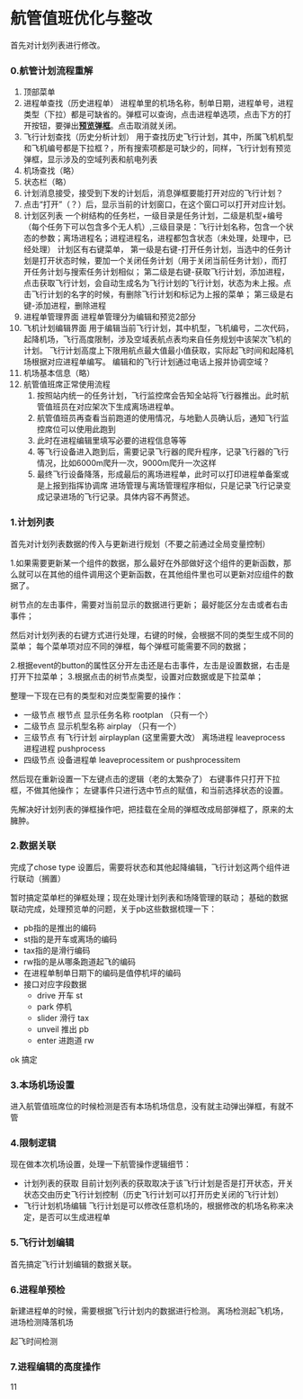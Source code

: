 # 航管值班优化与整改

首先对计划列表进行修改。

### 0.航管计划流程重解

1. 顶部菜单
2. 进程单查找（历史进程单）
   进程单里的机场名称，制单日期，进程单号，进程类型（下拉）都是可缺省的。弹框可以查询，点击进程单选项，点击下方的打开按钮，要弹出<u>**预览弹框**</u>。点击取消就关闭。
3. 飞行计划查找（历史分析计划）
   用于查找历史飞行计划，其中，所属飞机机型和飞机编号都是下拉框？，所有搜索项都是可缺少的，同样，飞行计划有预览弹框，显示涉及的空域列表和航电列表
4. 机场查找（略）
5. 状态栏（略）
6. 计划消息接受，接受到下发的计划后，消息弹框要能打开对应的飞行计划？
7. 点击“打开”（？）后，显示当前的计划窗口，在这个窗口可以打开对应计划。
8. 计划区列表
   一个树结构的任务栏，一级目录是任务计划，二级是机型+编号（每个任务下可以包含多个无人机）,三级目录是：飞行计划名称，包含一个状态的参数；离场进程名；进程进程名，进程都包含状态（未处理，处理中，已经处理）
   计划区有右键菜单，
   第一级是右键-打开任务计划，当选中的任务计划是打开状态时候，要加一个关闭任务计划（用于关闭当前任务计划），而打开任务计划与搜索任务计划相似；
   第二级是右键-获取飞行计划，添加进程，点击获取飞行计划，会自动生成名为飞行计划的飞行计划，状态为未上报。点击飞行计划的名字的时候，有删除飞行计划和标记为上报的菜单；
   第三级是右键-添加进程，删除进程
9. 进程单管理界面
    进程单管理分为编辑和预览2部分
10. 飞机计划编辑界面
    用于编辑当前飞行计划，其中机型，飞机编号，二次代码，起降机场，飞行高度限制，涉及空域表航点表均来自任务规划中该架次飞机的计划。
    飞行计划高度上下限用航点最大值最小值获取，实际起飞时间和起降机场根据对应进程单编写。
    编辑和的飞行计划通过电话上报并协调空域？
11. 机场基本信息（略）
12. 航管值班席正常使用流程
    1. 按照站内统一的任务计划，飞行监控席会告知全站将飞行器推出。此时航管值班员在对应架次下生成离场进程单。
    2. 航管值班员再查看当前跑道的使用情况，与地勤人员确认后，通知飞行监控席位可以使用此跑到
    3. 此时在进程编辑里填写必要的进程信息等等
    4. 等飞行设备进入跑到后，需要记录飞行器的爬升程序，记录飞行器的飞行情况，比如6000m爬升一次，9000m爬升一次这样
    5. 最终飞行设备降落，形成最后的离场进程单，此时可以打印进程单备案或是上报到指挥协调席
    进场管理与离场管理程序相似，只是记录飞行记录变成记录进场的飞行记录。具体内容不再赘述。

### 1.计划列表

首先对计划列表数据的传入与更新进行规划（不要之前通过全局变量控制）

1.如果需要更新某一个组件的数据，那么最好在外部做好这个组件的更新函数，那么就可以在其他的组件调用这个更新函数，在其他组件里也可以更新对应组件的数据了。

树节点的左击事件，需要对当前显示的数据进行更新；
最好能区分左击或者右击事件；

然后对计划列表的右键方式进行处理，右键的时候，会根据不同的类型生成不同的菜单；
每个菜单项对应不同的弹框，每个弹框可能需要不同的数据；

2.根据event的button的属性区分开左击还是右击事件，左击是设置数据，右击是打开下拉菜单；
3.根据点击的树节点类型，设置对应数据或是下拉菜单；

整理一下现在已有的类型和对应类型需要的操作：
- 一级节点 根节点 显示任务名称 rootplan （只有一个）
- 二级节点 显示机型名称 airplay （只有一个）
- 三级节点
  有飞行计划 airplayplan (这里需要大改）
  离场进程 leaveprocess
  进程进程 pushprocess
- 四级节点 设备进程单 leaveprocessitem or pushprocessitem

然后现在重新设置一下左键点击的逻辑（老的太繁杂了）
右键事件只打开下拉框，不做其他操作；
左键事件只进行选中节点的赋值，和当前选择状态的设置。

先解决好计划列表的弹框操作吧，把挂载在全局的弹框改成局部弹框了，原来的太臃肿。

### 2.数据关联

完成了chose type 设置后，需要将状态和其他起降编辑，飞行计划这两个组件进行联动（搁置）

暂时搞定菜单栏的弹框处理；现在处理计划列表和场降管理的联动；
基础的数据联动完成，处理预览单的问题，关于pb这些数据梳理一下：

- pb指的是推出的编码
- st指的是开车或离场的编码
- tax指的是滑行编码
- rw指的是从哪条跑道起飞的编码
- 在进程单制单日期下的编码是值停机坪的编码
- 接口对应字段数据
  - drive 开车 st
  - park 停机 
  - slider 滑行 tax
  - unveil 推出 pb
  - enter 进跑道 rw

ok 搞定

### 3.本场机场设置

进入航管值班席位的时候检测是否有本场机场信息，没有就主动弹出弹框，有就不管

### 4.限制逻辑

现在做本次机场设置，处理一下航管操作逻辑细节：
- 计划列表的获取
  目前计划列表的获取取决于该飞行计划是否是打开状态，开关状态交由历史飞行计划控制（历史飞行计划可以打开历史关闭的飞行计划）
- 飞行计划机场编辑
  飞行计划是可以修改任意机场的，根据修改的机场名称来决定，是否可以生成进程单

### 5.飞行计划编辑

  首先搞定飞行计划编辑的数据关联。

### 6.进程单预检

  新建进程单的时候，需要根据飞行计划内的数据进行检测。
  离场检测起飞机场，进场检测降落机场

  起飞时间检测

### 7.进程编辑的高度操作

11